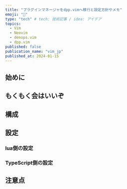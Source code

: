 ```yaml
---
title: "プラグインマネージャをdpp.vimへ移行と設定方針やメモ"
emoji: "🚀"
type: "tech" # tech: 技術記事 / idea: アイデア
topics: 
  - Vim
  - Neovim
  - denops.vim
  - dpp.vim
published: false
publication_name: "vim_jp"
published_at: 2024-01-15
---
```


## 始めに

## もくもく会はいいぞ

## 構成

## 設定

### lua側の設定

### TypeScript側の設定

## 注意点
